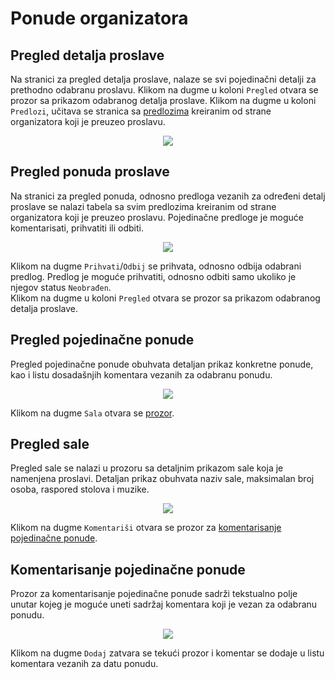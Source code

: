 # Ponude organizatora

## Pregled detalja proslave
Na stranici za pregled detalja proslave, nalaze se svi pojedinačni detalji za prethodno odabranu proslavu. Klikom na dugme u koloni `Pregled` otvara se prozor sa prikazom odabranog detalja proslave. Klikom na dugme u koloni `Predlozi`, učitava se stranica sa [predlozima](#pregled-ponuda-proslave) kreiranim od strane organizatora koji je preuzeo proslavu.
<p align="center">
  <img src="/client_celebration_proposals_details.png">
</p>

## Pregled ponuda proslave
Na stranici za pregled ponuda, odnosno predloga vezanih za određeni detalj proslave se nalazi tabela sa svim predlozima kreiranim od strane organizatora koji je preuzeo proslavu. Pojedinačne predloge je moguće komentarisati, prihvatiti ili odbiti. 
<p align="center">
  <img src="/client_celebration_proposals_table.png">
</p>

Klikom na dugme `Prihvati`/`Odbij` se prihvata, odnosno odbija odabrani predlog. Predlog je moguće prihvatiti, odnosno odbiti samo ukoliko je njegov status `Neobrađen`.
<br />
Klikom na dugme u koloni `Pregled` otvara se prozor sa prikazom odabranog detalja proslave.

## Pregled pojedinačne ponude

Pregled pojedinačne ponude obuhvata detaljan prikaz konkretne ponude, kao i listu dosadašnjih komentara vezanih za odabranu ponudu.
<p align="center">
  <img src="/client_celebration_proposal_view.png">
</p>

Klikom na dugme `Sala` otvara se [prozor](#pregled-sale).

## Pregled sale

Pregled sale se nalazi u prozoru sa detaljnim prikazom sale koja je namenjena proslavi. Detaljan prikaz obuhvata naziv sale, maksimalan broj osoba, raspored stolova i muzike.
<p align="center">
  <img src="/client_celebration_proposal_hall.png">
</p>

Klikom na dugme `Komentariši` otvara se prozor za [komentarisanje pojedinačne ponude](#komentarisanje-pojedinacne-ponude).

## Komentarisanje pojedinačne ponude

Prozor za komentarisanje pojedinačne ponude sadrži tekstualno polje unutar kojeg je moguće uneti sadržaj komentara koji je vezan za odabranu ponudu.
<p align="center">
  <img src="/client_celebration_proposal_comment.png">
</p>

Klikom na dugme `Dodaj` zatvara se tekući prozor i komentar se dodaje u listu komentara vezanih za datu ponudu.